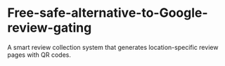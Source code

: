 # Free-safe-alternative-to-Google-review-gating
A smart review collection system that generates location-specific review pages with QR codes.
